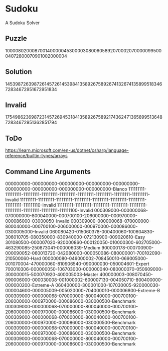# Sudoku
A Sudoku Solver

## Puzzle
100008020008700140000045300003080060589207000207000009950004072800070901002000004
## Solution
145398726398726145726145398413589267589267413267413589951834672834672951672951834
## Invalid
175498623698723145726945318413589267589217436247136589951364872834672951362851794

## ToDo
<https://learn.microsoft.com/en-us/dotnet/csharp/language-reference/builtin-types/arrays>

## Command Line Arguments

000000000-000000000-000000000-000000000-000000000-000000000-000000000-000000000-000000000-Blanco
111111111-111111111-111111111-111111111-111111111-111111111-111111111-111111111-111111111-Invalid
111111111-111111111-111111111-111111111-111111111-111111111-111111111-111111111-111111110-Invalid
111111111-111111111-111111111-111111111-111111111-111111111-111111111-111111111-111111100-Invalid
000309000-000000068-070000000-800040000-000700100-206000000-000970000-000086000-03000050-Invalid
000309000-000000068-070000000-800040000-000700100-206000000-000970000-000086000-0300005000-Invalid
060080420-015060378-000400060-100604830-306010705-080350000-830940000-072130900-009020610-Easy
301080500-000007020-920000860-000120050-010000300-602705000-463290085-250873041-000006039-Medium
900000178-000700900-000090052-060013720-042080000-000050086-080000001-700102090-210500060-Hard
000000080-046000002-708450010-069005000-001070004-470000060-810906540-090000030-050004601-Expert
700010306-000000050-106703000-000000040-080000070-050609000-300000015-500070920-400005003-Master
400000003-008070450-090006000-000030008-001000002-600007130-004050710-800400000-000000200-Extreme-A
060400000-300001000-107030005-920000030-000004600-000005009-005020000-704000010-000006800-Extreme-B
000309000-000000068-070000000-800040000-000700100-206000000-000970000-000086000-030000500-Benchmark
000309000-000000068-070000000-800040000-000700100-206000000-000970000-000086000-030000500-Benchmark
000309000-000000068-070000000-800040000-000700100-206000000-000970000-000086000-030000500-Benchmark
000309000-000000068-070000000-800040000-000700100-206000000-000970000-000086000-030000500-Benchmark
000309000-000000068-070000000-800040000-000700100-206000000-000970000-000086000-030000500-Benchmark
